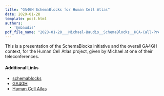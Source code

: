 ```yaml
---
title: "GA4GH SchemaBlocks for Human Cell Atlas"
date: 2020-01-28
template: post.html 
authors:
  - '@mbaudis'
pdf_file_name: "2020-01-28___Michael-Baudis__SchemaBlocks__HCA-Call-Presentation.pdf"
---
```


This is a presentation of the SchemaBlocks initiative and the overall GA4GH
context, for the Human Cell Atlas project, given by Michael at one of their
teleconferences.


#### Additional Links

* [schemablocks](http://schemablocks.org)
* [GA4GH](http://ga4gh.org)
* [Human Cell Atlas](https://www.humancellatlas.org)

